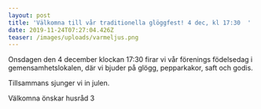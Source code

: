 ```yaml
---
layout: post
title: 'Välkomna till vår traditionella glöggfest! 4 dec, kl 17:30  '
date: 2019-11-24T07:27:04.426Z
teaser: /images/uploads/varmeljus.png
---
```

Onsdagen den 4 december klockan 17:30  firar vi vår förenings födelsedag i gemensamhetslokalen, där vi bjuder på glögg, pepparkakor, saft och godis.

Tillsammans sjunger vi in julen.

Välkomna önskar husråd 3
